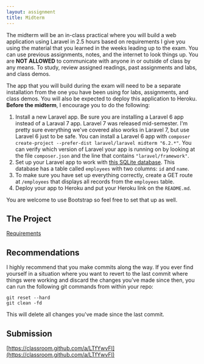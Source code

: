 ```yaml
---
layout: assignment
title: Midterm
---
```


The midterm will be an in-class practical where you will build a web application using Laravel in 2.5 hours based on requirements I give you using the material that you learned in the weeks leading up to the exam. You can use previous assignments, notes, and the internet to look things up. You are **NOT ALLOWED** to communicate with anyone in or outside of class by any means. To study, review assigned readings, past assignments and labs, and class demos.

The app that you will build during the exam will need to be a separate installation from the one you have been using for labs, assignments, and class demos. You will also be expected to deploy this application to Heroku. **Before the midterm**, I encourage you to do the following:

1. Install a new Laravel app. Be sure you are installing a Laravel 6 app instead of a Laraval 7 app. Laravel 7 was released mid-semester. I'm pretty sure everything we've covered also works in Laravel 7, but use Laravel 6 just to be safe. You can install a Laravel 6 app with `composer create-project --prefer-dist laravel/laravel midterm "6.2.*"`. You can verify which version of Laravel your app is running on by looking at the file `composer.json` and the line that contains `"laravel/framework"`.
1. Set up your Laravel app to work with [this SQLite database](/teaching/2020/midterms/database.sqlite). This database has a table called `employees` with two columns: `id` and `name`.
1. To make sure you have set up everything correctly, create a GET route at `/employees` that displays all records from the `employees` table.
1. Deploy your app to Heroku and put your Heroku link on the `README.md`.

You are welcome to use Bootstrap so feel free to set that up as well.

## The Project

[Requirements](https://gist.github.com/skaterdav85/ea3ac7086abcfc016956978e121b63c4)

## Recommendations

I highly recommend that you make commits along the way. If you ever find yourself in a situation where you want to revert to the last commit where things were working and discard the changes you've made since then, you can run the following git commands from within your repo:

```
git reset --hard
git clean -fd
```

This will delete all changes you've made since the last commit.

## Submission

[https://classroom.github.com/a/LTfYwvFI](https://classroom.github.com/a/LTfYwvFI)
